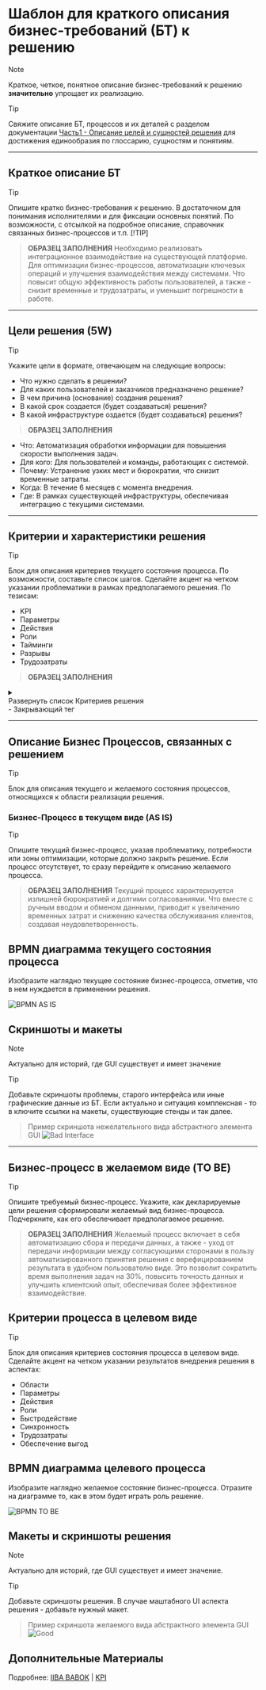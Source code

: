 # Шаблон для краткого описания бизнес-требований (БТ) к решению
> [!NOTE]
>Краткое, четкое, понятное описание бизнес-требований к решению **значительно** упрощает их реализацию.

>[!TIP]
>Свяжите описание БТ, процессов и их деталей с разделом документации [Часть1 - Описание целей и сущностей решения](https://github.com/archdocspec/featuredocumentation/blob/main/FeatureTemplate/1_TEMPLATE_Solution_Description_Objectives_Entities.md "Описание целей и сущностей решения") для достижения единообразия по глоссарию, сущностям и понятиям.

____


## Краткое описание БТ
>[!TIP]
>Опишите кратко бизнес-требования к решению. В достаточном для понимания исполнителями и для фиксации основных понятий. По возможности, с отсылкой на подробное описание, справочник связанных бизнес-процессов и т.п.
>[!TIP]

>**ОБРАЗЕЦ ЗАПОЛНЕНИЯ**
Необходимо реализовать интеграционное взаимодействие на существующей платформе.
Для оптимизации бизнес-процессов, автоматизации ключевых операций и улучшения взаимодействия между системами.
Что повысит общую эффективность работы пользователей, а также - снизит временные и трудозатраты, и уменьшит погрешности в работе.
____

## Цели решения (5W)

>[!TIP]
>Укажите цели в формате, отвечающем на следующие вопросы:

- Что нужно сделать в решении?
- Для каких пользователей и заказчиков предназначено решение?
- В чем причина (основание) создания решения?
- В какой срок создается (будет создаваться)  решения?
- В какой инфраструктуре оздается (будет создаваться)  решения?

>**ОБРАЗЕЦ ЗАПОЛНЕНИЯ**
* Что: Автоматизация обработки информации для повышения скорости выполнения задач.
* Для кого: Для пользователей и команды, работающих с системой.
* Почему: Устранение узких мест и бюрократии, что снизит временные затраты.
* Когда: В течение 6 месяцев с момента внедрения.
* Где: В рамках существующей инфраструктуры, обеспечивая интеграцию с текущими системами.

____

## Критерии и характеристики решения

>[!TIP]
>Блок для описания критериев текущего состояния процесса. По возможности, составьте список шагов. Сделайте акцент на четком указании проблематики в рамках предполагаемого решения. По тезисам:

- KPI
- Параметры
- Действия
- Роли
- Тайминги
- Разрывы
- Трудозатраты

>**ОБРАЗЕЦ ЗАПОЛНЕНИЯ**

<details>
<summary><br>Развернуть список Критериев решения </br></summary>

1. **KPI**
Ключевые показатели эффективности (KPI) будут включать сокращение времени обработки заказов на 30%, увеличение точности данных до 95% и повышение уровня удовлетворенности клиентов до 90% в течение 6 месяцев после внедрения.

2. **Контрольные метрики**
Метрики решения будут включать скорость обработки данных, количество автоматизированных операций, уровень интеграции с существующими системами и частоту обновления информации, прирост производительности.

3. **Необходимые действия при внедрении решения**
Действия включают автоматизацию этапов обработки заказов, интеграцию с CRM-системами, обучение пользователей новым процессам и регулярный мониторинг производительности для выявления и устранения узких мест.

4. **Роли при  внедрении решения**
Роли в проекте будут включать ПО для управления разработкой, бизнес-аналитиков для сбора требований, разработчиков для реализации решения, тестировщиков для проверки функциональности и менеджеров для координации внедрения и обучения пользователей.

5. **Тайминги**
Тайминги проекта предполагают завершение этапа анализа требований в течение 1 месяца, разработку и тестирование решения в течение 3 месяцев и внедрение с обучением пользователей в течение 2 месяцев.

6. **Трудозатраты**
Трудозатраты будут включать оценку времени, необходимого для анализа требований, разработки, тестирования и внедрения решения, а также время, затрачиваемое на обучение пользователей и поддержку системы после запуска.

7. **Нагрузка**
Нагрузка на систему будет оцениваться по количеству одновременно обрабатываемых заказов, ожидается, что система должна выдерживать до 500 запросов в час без снижения производительности. Это обеспечит стабильную работу даже в пиковые часы.

8. **Аудитория**
Аудитория решения включает сотрудников компании, работающих с системой обработки заказов, менеджеров по продажам, а также клиентов, которые будут взаимодействовать с обновленным интерфейсом. Обучение пользователей будет направлено на повышение их квалификации и уверенности в использовании новой системы.

</details> - Закрывающий тег

____

## Описание Бизнес Процессов, связанных с решением

>[!TIP]
>Блок для описания текущего и желаемого состояния процессов, относящихся к области реализации решения.

### Бизнес-Процесс в текущем виде (AS IS)

>[!TIP]
>Опишите текущий бизнес-процесс, указав проблематику, потребности или зоны оптимизации, которые должно закрыть решение.
Если процесс отсутствует, то сразу перейдите к описанию желаемого процесса.

>**ОБРАЗЕЦ ЗАПОЛНЕНИЯ**
Текущий процесс характеризуется излишней бюрократией и долгими согласованиями.
Что вместе с ручным вводом и обменом данными, приводит к увеличению временных затрат и снижению качества обслуживания клиентов, создавая неудовлетворенность.
## BPMN диаграмма текущего состояния процесса
Изобразите наглядно текущее состояние бизнес-процесса, отметив, что в нем нуждается в применении решения.

![BPMN AS IS](https://github.com/archdocspec/featuredocumentation/blob/main/FeatureTemplate/Assets/Bad_Process.png)

## Скриншоты и макеты
> [!NOTE]
>Актуально для историй, где GUI существует и имеет значение 

>[!TIP]
>Добавьте скриншоты проблемы, старого интерфейса или иные графические данные из БТ.
Если актуально и ситуация комплексная - то в ключите ссылки на макеты, существующие стенды и так далее.

>Пример скриншота нежелательного вида абстрактного элемента GUI
>![Bad Interface](https://github.com/archdocspec/featuredocumentation/blob/main/FeatureTemplate/Assets/BadUI_Phone_Selector.gif)

___________________________________

## Бизнес-процесс в желаемом виде (TO BE)

>[!TIP]
>Опишите требуемый бизнес-процесс. Укажите, как декларируемые цели решения сформировали желаемый вид бизнес-процесса. Подчеркните, как его обеспечивает предполагаемое решение.

>**ОБРАЗЕЦ ЗАПОЛНЕНИЯ**
Желаемый процесс включает в себя автоматизацию сбора и передачи данных, а также - уход от передачи информации между согласующими сторонами в пользу автоматизированного принятия решения с верефицированием результата в удобном пользователю виде.
Это позволит сократить время выполнения задач на 30%, повысить точность данных и улучшить клиентский опыт, обеспечивая более эффективное взаимодействие.


## Критерии процесса в целевом виде

>[!TIP]
>Блок для описания критериев состояния процесса в целевом виде. Сделайте акцент на четком указании результатов внедрения решения в аспектах:

- Области
- Параметры
- Действия
- Роли
- Быстродействие
- Синхронность
- Трудозатраты
- Обеспечение выгод

## BPMN диаграмма целевого процесса

Изобразите наглядно желаемое состояние бизнес-процесса.
Отразите на диаграмме то, как в этом будет играть роль решение.

![BPMN TO BE](https://github.com/archdocspec/featuredocumentation/blob/main/FeatureTemplate/Assets/Good_Process.png)

## Макеты и скриншоты решения

> [!NOTE]
>Актуально для историй, где GUI существует и имеет значение.

>[!TIP]
>Добавьте скриншоты решения.
В случае маштабного UI аспекта решения - добавьте нужный макет.

>Пример скриншота желаемого вида абстрактного элемента GUI
>![Good](https://github.com/archdocspec/featuredocumentation/blob/main/FeatureTemplate/Assets/goodui.jpg)

## Дополнительные Материалы

Подробнее: [IIBA BABOK](https://www.iiba.org/career-resources/a-business-analysis-professionals-foundation-for-success/babok/) | [KPI](https://developers.sber.ru/help/business-development/what-is-kpi)

